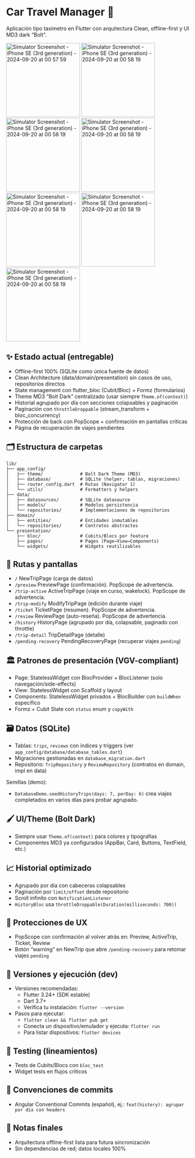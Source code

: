 # Car Travel Manager 🚗

Aplicación tipo taxímetro en Flutter con arquitectura Clean, offline-first y UI MD3 dark “Bolt”.

  <img src="https://github.com/user-attachments/assets/3a29b353-1b1b-4b57-aa37-92decf77b86b" alt="Simulator Screenshot - iPhone SE (3rd generation) - 2024-09-20 at 00 57 59" width="200"/>

  <img src="https://github.com/user-attachments/assets/2f3a54bf-54c7-4efb-8b14-a286e732599b" alt="Simulator Screenshot - iPhone SE (3rd generation) - 2024-09-20 at 00 58 19" width="200"/>

  <img src="https://github.com/user-attachments/assets/632e2153-257a-468c-88a1-3f9716f944fe" alt="Simulator Screenshot - iPhone SE (3rd generation) - 2024-09-20 at 00 58 19" width="200"/>
  
  <img src="https://github.com/user-attachments/assets/880a9c9d-1897-495c-82c6-42435999e1d0" alt="Simulator Screenshot - iPhone SE (3rd generation) - 2024-09-20 at 00 58 19" width="200"/>

  
  <img src="https://github.com/user-attachments/assets/6d257999-0303-40c4-9a0d-d1d743911f0c" alt="Simulator Screenshot - iPhone SE (3rd generation) - 2024-09-20 at 00 58 19" width="200"/>

  <img src="https://github.com/user-attachments/assets/c0f482f8-8e06-47a3-9ba7-d2933c4b914b" alt="Simulator Screenshot - iPhone SE (3rd generation) - 2024-09-20 at 00 58 19" width="200"/>
  
  <img src="https://github.com/user-attachments/assets/7504d622-bf08-42a0-9b3f-40aed4775d61" alt="Simulator Screenshot - iPhone SE (3rd generation) - 2024-09-20 at 00 58 19" width="200"/>



## ✨ Estado actual (entregable)

- Offline-first 100% (SQLite como única fuente de datos)
- Clean Architecture (data/domain/presentation) sin casos de uso, repositorios directos
- State management con flutter_bloc (Cubit/Bloc) + Formz (formularios)
- Theme MD3 “Bolt Dark” centralizado (usar siempre `Theme.of(context)`)
- Historial agrupado por día con secciones colapsables y paginación
- Paginación con `throttleDroppable` (stream_transform + bloc_concurrency)
- Protección de back con PopScope + confirmación en pantallas críticas
- Página de recuperación de viajes pendientes

## 🗂️ Estructura de carpetas

```
lib/
├── app_config/
│   ├── theme/              # Bolt Dark Theme (MD3)
│   ├── database/           # SQLite (helper, tablas, migraciones)
│   ├── router_config.dart  # Rutas (Navigator 1)
│   └── utils/              # Formatters y helpers
├── data/
│   ├── datasources/        # SQLite datasource
│   ├── models/             # Modelos persistencia
│   └── repositories/       # Implementaciones de repositorios
├── domain/
│   ├── entities/           # Entidades inmutables
│   └── repositories/       # Contratos abstractos
└── presentation/
    ├── bloc/               # Cubits/Blocs por feature
    ├── pages/              # Pages (Page→View→Components)
    └── widgets/            # Widgets reutilizables
```

## 🧭 Rutas y pantallas

- `/` NewTripPage (carga de datos)
- `/preview` PreviewPage (confirmación). PopScope de advertencia.
- `/trip-active` ActiveTripPage (viaje en curso, wakelock). PopScope de advertencia.
- `/trip-modify` ModifyTripPage (edición durante viaje)
- `/ticket` TicketPage (resumen). PopScope de advertencia.
- `/review` ReviewPage (auto-reseña). PopScope de advertencia.
- `/history` HistoryPage (agrupado por día, colapsable, paginado con throttle)
- `/trip-detail` TripDetailPage (detalle)
- `/pending-recovery` PendingRecoveryPage (recuperar viajes `pending`)

## 🏛️ Patrones de presentación (VGV-compliant)

- Page: StatelessWidget con BlocProvider + BlocListener (solo navegación/side-effects)
- View: StatelessWidget con Scaffold y layout
- Components: StatelessWidget privados + BlocBuilder con `buildWhen` específico
- Formz + Cubit State con `status` enum y `copyWith`

## 🗃️ Datos (SQLite)

- Tablas: `trips`, `reviews` con índices y triggers (ver `app_config/database/database_tables.dart`)
- Migraciones gestionadas en `database_migration.dart`
- Repositorio: `TripRepository` y `ReviewRepository` (contratos en domain, impl en data)

Semillas (demo):
- `DatabaseDemo.seedHistoryTrips(days: 7, perDay: 6)` crea viajes completados en varios días para probar agrupado.

## 🖌️ UI/Theme (Bolt Dark)

- Siempre usar `Theme.of(context)` para colores y tipografías
- Componentes MD3 ya configurados (AppBar, Card, Buttons, TextField, etc.)

## 📈 Historial optimizado

- Agrupado por día con cabeceras colapsables
- Paginación por `limit/offset` desde repositorio
- Scroll infinito con `NotificationListener`
- `HistoryBloc` usa `throttleDroppable(Duration(milliseconds: 700))`

## 🔐 Protecciones de UX

- PopScope con confirmación al volver atrás en: Preview, ActiveTrip, Ticket, Review
- Botón “warning” en NewTrip que abre `/pending-recovery` para retomar viajes `pending`

## 🔧 Versiones y ejecución (dev)

- Versiones recomendadas:
  - Flutter 3.24+ (SDK estable)
  - Dart 3.7+
  - Verifica tu instalación: `flutter --version`
- Pasos para ejecutar:
  - `flutter clean && flutter pub get`
  - Conecta un dispositivo/emulador y ejecuta: `flutter run`
  - Para listar dispositivos: `flutter devices`

## 🧪 Testing (lineamientos)

- Tests de Cubits/Blocs con `bloc_test`
- Widget tests en flujos críticos

## 📝 Convenciones de commits

- Angular Conventional Commits (español), ej.: `feat(history): agrupar por día con headers`

## 📄 Notas finales

- Arquitectura offline-first lista para futura sincronización
- Sin dependencias de red; datos locales 100%

